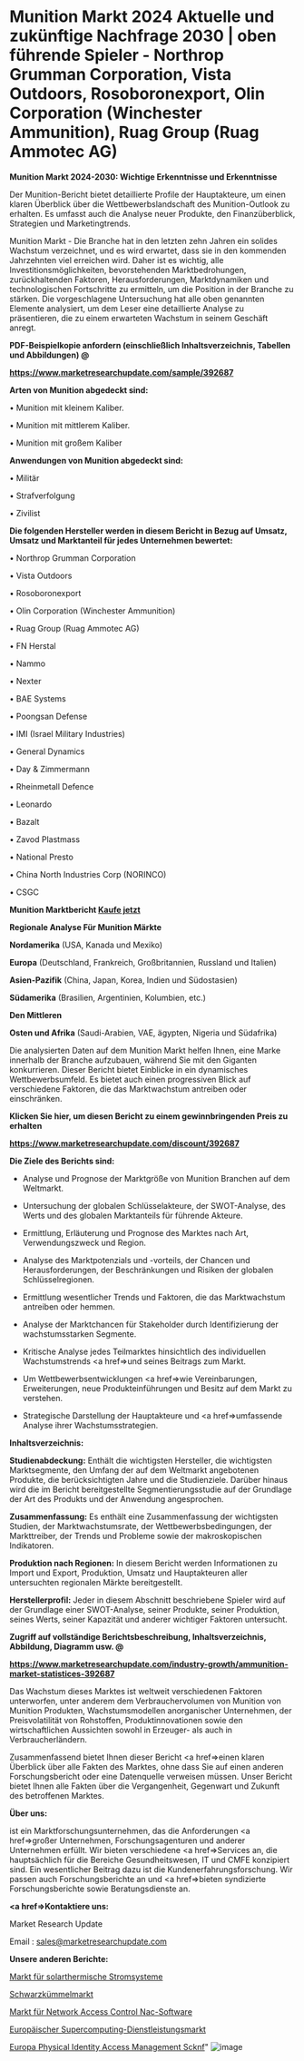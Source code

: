 # Munition Markt 2024 Aktuelle und zukünftige Nachfrage 2030 | oben führende Spieler - Northrop Grumman Corporation, Vista Outdoors, Rosoboronexport, Olin Corporation (Winchester Ammunition), Ruag Group (Ruag Ammotec AG)

<strong>Munition Markt 2024-2030: Wichtige Erkenntnisse und Erkenntnisse</strong>

Der Munition-Bericht bietet detaillierte Profile der Hauptakteure, um einen klaren Überblick über die Wettbewerbslandschaft des Munition-Outlook zu erhalten. Es umfasst auch die Analyse neuer Produkte, den Finanzüberblick, Strategien und Marketingtrends.

Munition Markt - Die Branche hat in den letzten zehn Jahren ein solides Wachstum verzeichnet, und es wird erwartet, dass sie in den kommenden Jahrzehnten viel erreichen wird. Daher ist es wichtig, alle Investitionsmöglichkeiten, bevorstehenden Marktbedrohungen, zurückhaltenden Faktoren, Herausforderungen, Marktdynamiken und technologischen Fortschritte zu ermitteln, um die Position in der Branche zu stärken. Die vorgeschlagene Untersuchung hat alle oben genannten Elemente analysiert, um dem Leser eine detaillierte Analyse zu präsentieren, die zu einem erwarteten Wachstum in seinem Geschäft anregt.



<strong><b>PDF-Beispielkopie anfordern (einschließlich Inhaltsverzeichnis, Tabellen und Abbildungen) @ </b></strong>

<strong><a href=https://www.marketresearchupdate.com/sample/392687>

<strong>https://www.marketresearchupdate.com/sample/392687</u></a></strong></strong>



<strong>Arten von Munition abgedeckt sind:</strong>

• Munition mit kleinem Kaliber.

• Munition mit mittlerem Kaliber.

• Munition mit großem Kaliber



<strong>Anwendungen von Munition abgedeckt sind:</strong>

• Militär

• Strafverfolgung

• Zivilist



<strong>Die folgenden Hersteller werden in diesem Bericht in Bezug auf Umsatz, Umsatz und Marktanteil für jedes Unternehmen bewertet:</strong>

• Northrop Grumman Corporation

• Vista Outdoors

• Rosoboronexport

• Olin Corporation (Winchester Ammunition)

• Ruag Group (Ruag Ammotec AG)

• FN Herstal

• Nammo

• Nexter

• BAE Systems

• Poongsan Defense

• IMI (Israel Military Industries)

• General Dynamics

• Day & Zimmermann

• Rheinmetall Defence

• Leonardo

• Bazalt

• Zavod Plastmass

• National Presto

• China North Industries Corp (NORINCO)

• CSGC



<strong>Munition Marktbericht <a href=https://www.marketresearchupdate.com/buynow/392687>Kaufe jetzt</a></strong>



<strong>Regionale Analyse Für Munition Märkte</strong>



<strong>Nordamerika</strong> (USA, Kanada und Mexiko)



<strong>Europa</strong> (Deutschland, Frankreich, Großbritannien, Russland und Italien)



<strong>Asien-Pazifik</strong> (China, Japan, Korea, Indien und Südostasien)



<strong>Südamerika</strong> (Brasilien, Argentinien, Kolumbien, etc.)



<strong>Den Mittleren</strong> 

<strong>Osten und Afrika</strong> (Saudi-Arabien, VAE, ägypten, Nigeria und Südafrika)

Die analysierten Daten auf dem Munition Markt helfen Ihnen, eine Marke innerhalb der Branche aufzubauen, während Sie mit den Giganten konkurrieren. Dieser Bericht bietet Einblicke in ein dynamisches Wettbewerbsumfeld. Es bietet auch einen progressiven Blick auf verschiedene Faktoren, die das Marktwachstum antreiben oder einschränken.



<strong>Klicken Sie hier, um diesen Bericht zu einem gewinnbringenden Preis zu erhalten
</strong>

<strong><a href=https://www.marketresearchupdate.com/discount/392687>https://www.marketresearchupdate.com/discount/392687</b></u></strong></a>



<strong>Die Ziele des Berichts sind:</strong>

- Analyse und Prognose der Marktgröße von Munition Branchen auf dem Weltmarkt.

- Untersuchung der globalen Schlüsselakteure, der SWOT-Analyse, des Werts und des globalen Marktanteils für führende Akteure.

- Ermittlung, Erläuterung und Prognose des Marktes nach Art, Verwendungszweck und Region.

- Analyse des Marktpotenzials und -vorteils, der Chancen und Herausforderungen, der Beschränkungen und Risiken der globalen Schlüsselregionen.

- Ermittlung wesentlicher Trends und Faktoren, die das Marktwachstum antreiben oder hemmen.

- Analyse der Marktchancen für Stakeholder durch Identifizierung der wachstumsstarken Segmente.

- Kritische Analyse jedes Teilmarktes hinsichtlich des individuellen Wachstumstrends <a href=>und</a> seines Beitrags zum Markt.

- Um Wettbewerbsentwicklungen <a href=>wie</a> Vereinbarungen, Erweiterungen, neue Produkteinführungen und Besitz auf dem Markt zu verstehen.

- Strategische Darstellung der Hauptakteure und <a href=>umfas</a>sende Analyse ihrer Wachstumsstrategien.



<strong>Inhaltsverzeichnis:</strong>



<strong>Studienabdeckung:</strong> Enthält die wichtigsten Hersteller, die wichtigsten Marktsegmente, den Umfang der auf dem Weltmarkt angebotenen Produkte, die berücksichtigten Jahre und die Studienziele. Darüber hinaus wird die im Bericht bereitgestellte Segmentierungsstudie auf der Grundlage der Art des Produkts und der Anwendung angesprochen.



<strong>Zusammenfassung:</strong> Es enthält eine Zusammenfassung der wichtigsten Studien, der Marktwachstumsrate, der Wettbewerbsbedingungen, der Markttreiber, der Trends und Probleme sowie der makroskopischen Indikatoren.



<strong>Produktion nach Regionen:</strong> In diesem Bericht werden Informationen zu Import und Export, Produktion, Umsatz und Hauptakteuren aller untersuchten regionalen Märkte bereitgestellt.



<strong>Herstellerprofil:</strong> Jeder in diesem Abschnitt beschriebene Spieler wird auf der Grundlage einer SWOT-Analyse, seiner Produkte, seiner Produktion, seines Werts, seiner Kapazität und anderer wichtiger Faktoren untersucht.



<strong><b>Zugriff auf vollständige Berichtsbeschreibung, Inhaltsverzeichnis, Abbildung, Diagramm usw. @ </b></strong>

<strong><a href=https://www.marketresearchupdate.com/industry-growth/ammunition-market-statistices-392687>https://www.marketresearchupdate.com/industry-growth/ammunition-market-statistices-392687</a></strong>

Das Wachstum dieses Marktes ist weltweit verschiedenen Faktoren unterworfen, unter anderem dem Verbrauchervolumen von Munition von Munition Produkten, Wachstumsmodellen anorganischer Unternehmen, der Preisvolatilität von Rohstoffen, Produktinnovationen sowie den wirtschaftlichen Aussichten sowohl in Erzeuger- als auch in Verbraucherländern.

Zusammenfassend bietet Ihnen dieser Bericht <a href=>einen</a> klaren Überblick über alle Fakten des Marktes, ohne dass Sie auf einen anderen Forschungsbericht oder eine Datenquelle verweisen müssen. Unser Bericht bietet Ihnen alle Fakten über die Vergangenheit, Gegenwart und Zukunft des betroffenen Marktes.



<strong>Über uns:</strong>

 ist ein Marktforschungsunternehmen, das die Anforderungen <a href=>großer</a> Unternehmen, Forschungsagenturen und anderer Unternehmen erfüllt. Wir bieten verschiedene <a href=>Services</a> an, die hauptsächlich für die Bereiche Gesundheitswesen, IT und CMFE konzipiert sind. Ein wesentlicher Beitrag dazu ist die Kundenerfahrungsforschung. Wir passen auch Forschungsberichte an und <a href=>bieten</a> syndizierte Forschungsberichte sowie Beratungsdienste an.



<strong><a href=>Kontaktiere uns:</a></strong>

Market Research Update

Email : sales@marketresearchupdate.com



<strong>Unsere anderen Berichte:</strong>

<a href=https://www.linkedin.com/pulse/solar-thermal-power-system-market-research-uncovered-exploring>Markt für solarthermische Stromsysteme</a>

<a href=https://www.linkedin.com/pulse/black-cumin-market-2023-analysis-growth-drivers-vendors>Schwarzkümmelmarkt</a>

<a href=https://www.linkedin.com/pulse/network-access-control-nac-software-market-size-1f>Markt für Network Access Control Nac-Software</a>

<a href=https://www.linkedin.com/pulse/europe-supercomputing-service-market>Europäischer Supercomputing-Dienstleistungsmarkt</a>

<a href=https://www.linkedin.com/pulse/europe-physical-identity-access-management-scknf/>Europa Physical Identity Access Management Scknf</a>"
![image](https://github.com/Gayatrikarjule/Market-Analysis-361/assets/97346546/2f26ff95-ffba-41f2-83b3-10b4b3ef2c39)
